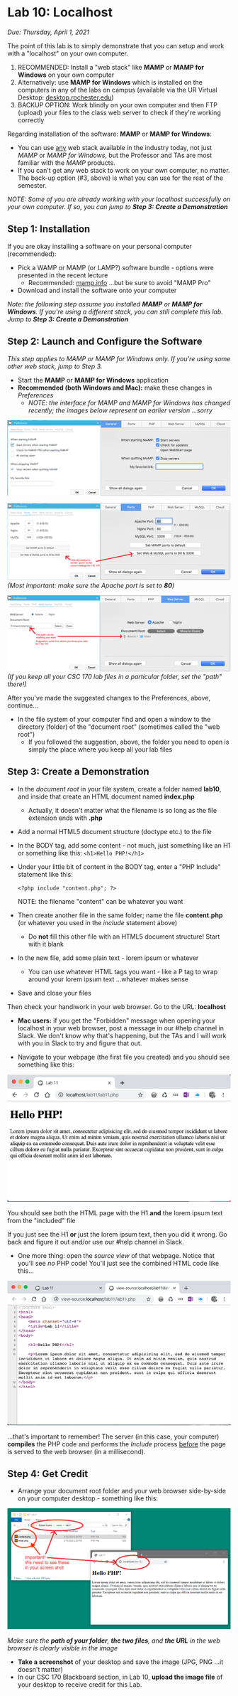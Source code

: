 # Lab 10: Localhost
*Due: Thursday, April 1, 2021*

The point of this lab is to simply demonstrate that you can setup and work with a "localhost" on your own computer. 

1. RECOMMENDED: Install a "web stack" like **MAMP** or **MAMP for Windows** on your own computer
2. Alternatively: use **MAMP for Windows** which is installed on the computers in any of the labs on campus (available via the UR Virtual Desktop: [desktop.rochester.edu](https://desktop.rochester.edu/))
3. BACKUP OPTION: Work blindly on your own computer and then FTP (upload) your files to the class web server to check if they're working correctly

Regarding installation of the software: **MAMP** or **MAMP for Windows**:

- You can use <u>any</u> web stack available in the industry today, not just *MAMP* or *MAMP for Windows*, but the Professor and TAs are most familiar with the *MAMP* products.
- If you can't get any web stack to work on your own computer, no matter.  The back-up option (#3, above) is what you can use for the rest of the semester.

*NOTE: Some of you are already working with your localhost successfully on your own computer. If so, you can jump to **Step 3: Create a Demonstration***

## Step 1: Installation

If you are okay installing a software on your personal computer (recommended):

- Pick a WAMP or MAMP (or LAMP?) software bundle - options were presented in the recent lecture
  - Recommended: [mamp.info](https://www.mamp.info/) ...but be sure to avoid "MAMP Pro"
- Download and install the software onto your computer

*Note: the following step assume you installed **MAMP** or **MAMP for Windows**. If you're using a different stack, you can still complete this lab. Jump to **Step 3: Create a Demonstration***

## Step 2: Launch and Configure the Software

*This step applies to MAMP or MAMP for Windows only. If you're using some other web stack, jump to Step 3.* 

- Start the **MAMP** or **MAMP for Windows** application
- **Recommended (both Windows and Mac):** make these changes in *Preferences*
  - *NOTE: the interface for MAMP and MAMP for Windows has changed recently; the images below represent an earlier version ...sorry*

![figure3](media\figure3.png)



![figure4](media\figure4.png)*(Most important: make sure the Apache port is set to **80**)*

![figure5](media\figure5.png)*(If you keep all your CSC 170 lab files in a particular folder, set the "path" there!)*

After you've made the suggested changes to the Preferences, above, continue...

- In the file system of your computer find and open a window to the directory (folder) of the "document root" (sometimes called the "web root")
  - If you followed the suggestion, above, the folder you need to open is simply the place where you keep all your lab files

## Step 3: Create a Demonstration

- In the *document root* in your file system, create a folder named **lab10**, and inside that create an HTML document named **index.php** 

  - Actually, it doesn't matter what the filename is so long as the file extension ends with **.php**

- Add a normal HTML5 document structure (doctype etc.) to the file

- In the BODY tag, add some content - not much, just something like an H1 or something like this: `<h1>Hello PHP!</h1>`

- Under your little bit of content in the BODY tag, enter a "PHP Include" statement like this: 

  ```php+HTML
  <?php include "content.php"; ?>
  ```

  NOTE: the filename "content" can be whatever you want

- Then create another file in the same folder; name the file **content.php** (or whatever you used in the *include* statement above)

  - Do **not** fill this other file with an HTML5 document structure! Start with it blank

- In the new file, add some plain text - lorem ipsum or whatever
  
  - You can use whatever HTML tags you want - like a P tag to wrap around your lorem ipsum text ...whatever makes sense
  
- Save and close your files

Then check your handiwork in your web browser.  Go to the URL: **localhost**

- **Mac users:** if you get the  "Forbidden" message when opening your localhost in your web browser, post a message in our #help channel in Slack.  We don't know why that's happening, but the TAs and I will work with you in Slack to try and figure that out.

- Navigate to your webpage (the first file you created) and you should see something like this:

![figure1](media/figure1.png)

You should see both the HTML page with the H1 **and** the lorem ipsum text from the "included" file

If you just see the H1 **or** just the lorem ipsum text, then you did it wrong.  Go back and figure it out and/or use our #help channel in Slack.

- One more thing: open the *source view* of that webpage.  Notice that you'll see *no* PHP code!  You'll just see the combined HTML code like this...

![figure2](media/figure2.png)

...that's important to remember!  The server (in this case, your computer) **compiles** the PHP code and performs the *Include* process <u>before</u> the page is served to the web browser (in a millisecond).  

## Step 4: Get Credit

- Arrange your document root folder and your web browser side-by-side on your computer desktop - something like this:

![figure6](media\figure6.png)

*Make sure the **path of your folder**, **the two files**, and **the URL** in the web browser is clearly visible in the image*

- **Take a screenshot** of your desktop and save the image (JPG, PNG ...it doesn't matter)
- In our CSC 170 Blackboard section, in Lab 10, **upload the image file** of your desktop to receive credit for this Lab.

